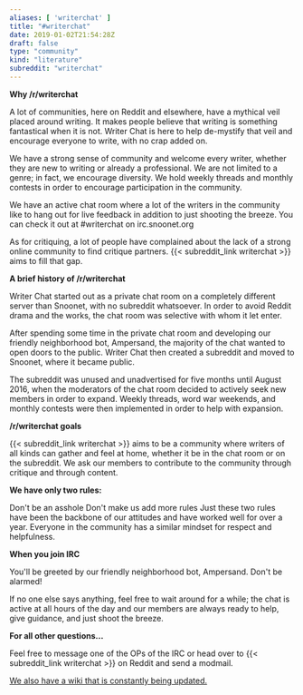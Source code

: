 ```yaml
---
aliases: [ 'writerchat' ]
title: "#writerchat"
date: 2019-01-02T21:54:28Z
draft: false
type: "community"
kind: "literature"
subreddit: "writerchat"
---
```


**Why /r/writerchat**

A lot of communities, here on Reddit and elsewhere, have a mythical veil placed around writing. It makes people believe that writing is something fantastical when it is not. Writer Chat is here to help de-mystify that veil and encourage everyone to write, with no crap added on.

We have a strong sense of community and welcome every writer, whether they are new to writing or already a professional. We are not limited to a genre; in fact, we encourage diversity. We hold weekly threads and monthly contests in order to encourage participation in the community.

We have an active chat room where a lot of the writers in the community like to hang out for live feedback in addition to just shooting the breeze. You can check it out at #writerchat on irc.snoonet.org

As for critiquing, a lot of people have complained about the lack of a strong online community to find critique partners. {{< subreddit_link writerchat >}} aims to fill that gap.

**A brief history of /r/writerchat**

Writer Chat started out as a private chat room on a completely different server than Snoonet, with no subreddit whatsoever. In order to avoid Reddit drama and the works, the chat room was selective with whom it let enter.

After spending some time in the private chat room and developing our friendly neighborhood bot, Ampersand, the majority of the chat wanted to open doors to the public. Writer Chat then created a subreddit and moved to Snoonet, where it became public.

The subreddit was unused and unadvertised for five months until August 2016, when the moderators of the chat room decided to actively seek new members in order to expand. Weekly threads, word war weekends, and monthly contests were then implemented in order to help with expansion.

**/r/writerchat goals**

{{< subreddit_link writerchat >}} aims to be a community where writers of all kinds can gather and feel at home, whether it be in the chat room or on the subreddit. We ask our members to contribute to the community through critique and through content.

**We have only two rules:**

Don't be an asshole
Don't make us add more rules
Just these two rules have been the backbone of our attitudes and have worked well for over a year. Everyone in the community has a similar mindset for respect and helpfulness.

**When you join IRC**

You'll be greeted by our friendly neighborhood bot, Ampersand. Don't be alarmed!

If no one else says anything, feel free to wait around for a while; the chat is active at all hours of the day and our members are always ready to help, give guidance, and just shoot the breeze.

**For all other questions...**

Feel free to message one of the OPs of the IRC or head over to {{< subreddit_link writerchat >}} on Reddit and send a modmail.

[We also have a wiki that is constantly being updated.](https://www.reddit.com/r/writerchat/wiki/index)
